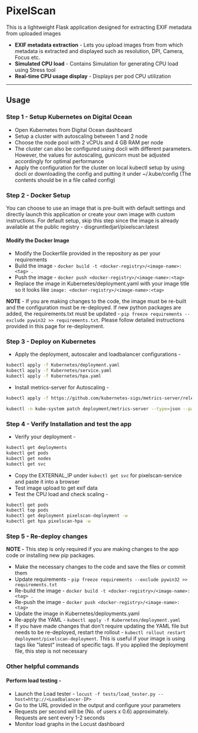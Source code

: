 # PixelScan

This is a lightweight Flask application designed for extracting EXIF metadata from uploaded images

- **EXIF metadata extraction** - Lets you upload images from from which metadata is extracted and displayed such as resolution, DPI, Camera, Focus etc. 
- **Simulated CPU load** - Contains Simulation for generating CPU load using Stress tool
- **Real-time CPU usage display** - Displays per pod CPU utilization

---

## Usage

### Step 1 - Setup Kubernetes on Digital Ocean

- Open Kubernetes from Digital Ocean dashboard
- Setup a cluster with autoscaling between 1 and 2 node
- Choose the node pool with 2 vCPUs and 4 GB RAM per node
- The cluster can also be configured using docli with different parameters. However, the values for autoscaling, gunicorn must be adjusted accordingly for optimal performance
- Apply the configuration for the cluster on local kubectl setup by using docli or downloading the config and putting it under ~/.kube/config (The contents should be in a file called config)

### Step 2 - Docker Setup
You can choose to use an image that is pre-built with default settings and directly launch this application or create your own image with custom instructions. For default setup, skip this step since the image is already available at the public registry - disgruntledjarl/pixelscan:latest

#### Modify the Docker Image
- Modify the Dockerfile provided in the repository as per your requirements
- Build the image - `docker build -t <docker-registry>/<image-name>:<tag> .`
- Push the image - `docker push <docker-registry>/<image-name>:<tag>`
- Replace the image in Kubernetes/deployment.yaml with your image title so it looks like `image: <docker-registry>/<image-name>:<tag>`

**NOTE**  - If you are making changes to the code, the image must be re-built and the configuration must be re-deployed. If new python packages are added, the requirements.txt must be updated - `pip freeze requirements --exclude pywin32 >> requirements.txt`. Please follow detailed instructions provided in this page for re-deployment. 

### Step 3 - Deploy on Kubernetes
- Apply the deployment, autoscaler and loadbalancer configurations - 
```bash
kubectl apply -f Kubernetes/deployment.yaml
kubectl apply -f Kubernetes/service.yaml
kubectl apply -f Kubernetes/hpa.yaml
```
- Install metrics-server for Autoscaling - 
```bash
kubectl apply -f https://github.com/kubernetes-sigs/metrics-server/releases/latest/download/components.yaml

kubectl -n kube-system patch deployment/metrics-server --type=json --patch='[{"op": "add", "path": "/spec/template/spec/containers/0/args/-", "value": "--kubelet-insecure-tls"}]'
```

### Step 4 - Verify Installation and test the app
- Verify your deployment - 
```bash
kubectl get deployments
kubectl get pods
kubectl get nodes
kubectl get svc
```
- Copy the EXTERNAL_IP under `kubectl get svc` for pixelscan-service and paste it into a browser
- Test image upload to get exif data
- Test the CPU load and check scaling - 
```bash
kubectl get pods
kubectl top pods
kubectl get deployment pixelscan-deployment -w
kubectl get hpa pixelscan-hpa -w
```

### Step 5 - Re-deploy changes
**NOTE -** This step is only required if you are making changes to the app code or installing new pip packages.

- Make the necessary changes to the code and save the files or commit them
- Update requirements - `pip freeze requirements --exclude pywin32 >> requirements.txt`
- Re-build the image - `docker build -t <docker-registry>/<image-name>:<tag> .`
- Re-push the image - `docker push <docker-registry>/<image-name>:<tag>`
- Update the image in Kubernetes/deployments.yaml
- Re-apply the YAML - `kubectl apply -f Kubernetes/deployment.yaml`
- If you have made changes that don't require updating the YAML file but needs to be re-deployed, restart the rollout - `kubectl rollout restart deployment/pixelscan-deployment`. This is useful if your image is using tags like "latest" instead of specific tags. If you applied the deployment file, this step is not necessary 

### Other helpful commands
#### Perform load testing - 
- Launch the Load tester - `locust -f tests/load_tester.py --host=http://<Loadbalancer-IP>`
- Go to the URL provided in the output and configure your parameters
- Requests per second will be (No. of users x 0.6) approximately. Requests are sent every 1-2 seconds
- Monitor load graphs in the Locust dashboard
